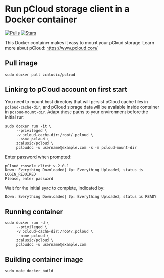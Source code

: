 # Run pCloud storage client in a Docker container

[![Pulls](https://img.shields.io/docker/pulls/zcalusic/pcloud.svg)](https://hub.docker.com/r/zcalusic/pcloud/)
[![Stars](https://img.shields.io/docker/stars/zcalusic/pcloud.svg)](https://hub.docker.com/r/zcalusic/pcloud/)

This Docker container makes it easy to mount your pCloud storage.  Learn more about pCloud: <https://www.pcloud.com/>

## Pull image

```
sudo docker pull zcalusic/pcloud
```

## Linking to pCloud account on first start

You need to mount host directory that will persist pCloud cache files in `pcloud-cache-dir`, and pCloud storage data will be available inside container in `pcloud-mount-dir`.  Adapt these paths to your environment before the initial run:

```
sudo docker run -it \
     --privileged \
     -v pcloud-cache-dir:/root/.pcloud \
     --name pcloud \
     zcalusic/pcloud \
     pcloudcc -u username@example.com -s -m pcloud-mount-dir
```

Enter password when prompted:

```
pCloud console client v.2.0.1
Down: Everything Downloaded| Up: Everything Uploaded, status is LOGIN_REQUIRED
Please, enter password
```

Wait for the initial sync to complete, indicated by:

```
Down: Everything Downloaded| Up: Everything Uploaded, status is READY
```

## Running container

```
sudo docker run -d \
     --privileged \
     -v pcloud-cache-dir:/root/.pcloud \
     --name pcloud \
     zcalusic/pcloud \
     pcloudcc -u username@example.com
```


## Building container image

```
sudo make docker_build
```
